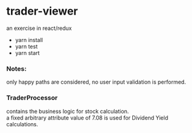 # trader-viewer
an exercise in react/redux

- yarn install
- yarn test
- yarn start

### Notes:
only happy paths are considered, no user input validation is performed.
### TraderProcessor
contains the business logic for stock calculation. </br>
a fixed arbitrary attribute value of 7.08 is used for Dividend Yield calculations.

